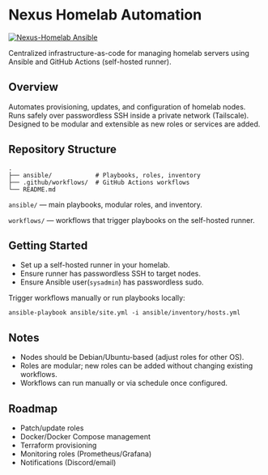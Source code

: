 # Nexus Homelab Automation

[![Nexus-Homelab Ansible](https://github.com/shabhilash/homelab-ansible/actions/workflows/ansible.yml/badge.svg)](https://github.com/shabhilash/homelab-ansible/actions/workflows/ansible.yml)

Centralized infrastructure-as-code for managing homelab servers using Ansible and GitHub Actions (self-hosted runner).

## Overview

Automates provisioning, updates, and configuration of homelab nodes.
Runs safely over passwordless SSH inside a private network (Tailscale).
Designed to be modular and extensible as new roles or services are added.

## Repository Structure

```
.
├── ansible/            # Playbooks, roles, inventory
├── .github/workflows/  # GitHub Actions workflows
└── README.md
```

`ansible/` — main playbooks, modular roles, and inventory.

`workflows/` — workflows that trigger playbooks on the self-hosted runner.

## Getting Started

- Set up a self-hosted runner in your homelab.
- Ensure runner has passwordless SSH to target nodes.
- Ensure Ansible user(`sysadmin`) has passwordless sudo.

Trigger workflows manually or run playbooks locally:

```
ansible-playbook ansible/site.yml -i ansible/inventory/hosts.yml
```

## Notes

- Nodes should be Debian/Ubuntu-based (adjust roles for other OS).
- Roles are modular; new roles can be added without changing existing workflows.
- Workflows can run manually or via schedule once configured.

## Roadmap

- Patch/update roles
- Docker/Docker Compose management
- Terraform provisioning
- Monitoring roles (Prometheus/Grafana)
- Notifications (Discord/email)
